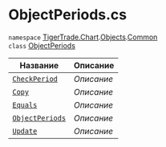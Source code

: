
# ObjectPeriods.cs
`namespace` [TigerTrade.Chart](../../../../TigerTrade.Chart.md).[Objects](../../../../TigerTrade.Chart/Objects.md).[Common](../../../../TigerTrade.Chart/Objects/Common.md)  
    `class` [ObjectPeriods](../ObjectPeriods.cs.md)

| Название | Описание |
| --- | --- |
| [`CheckPeriod`](./Методы/CheckPeriod.md) | *Описание* |
| [`Copy`](./Методы/Copy.md) | *Описание* |
| [`Equals`](./Методы/Equals.md) | *Описание* |
| [`ObjectPeriods`](./Методы/ObjectPeriods.md) | *Описание* |
| [`Update`](./Методы/Update.md) | *Описание* |
